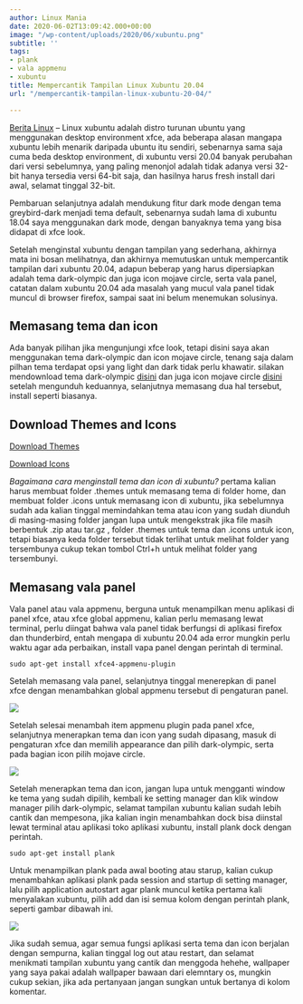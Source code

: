 ```yaml
---
author: Linux Mania
date: 2020-06-02T13:09:42.000+00:00
image: "/wp-content/uploads/2020/06/xubuntu.png"
subtitle: ''
tags:
- plank
- vala appmenu
- xubuntu
title: Mempercantik Tampilan Linux Xubuntu 20.04
url: "/mempercantik-tampilan-linux-xubuntu-20-04/"

---
```

[Berita Linux](https://wildan.fauzy.eu.org/) – Linux xubuntu adalah distro turunan ubuntu yang menggunakan desktop environment xfce, ada beberapa alasan mangapa xubuntu lebih menarik daripada ubuntu itu sendiri, sebenarnya sama saja cuma beda desktop environment, di xubuntu versi 20.04 banyak perubahan dari versi sebelumnya, yang paling menonjol adalah tidak adanya versi 32-bit hanya tersedia versi 64-bit saja, dan hasilnya harus fresh install dari awal, selamat tinggal 32-bit.

Pembaruan selanjutnya adalah mendukung fitur dark mode dengan tema greybird-dark menjadi tema default, sebenarnya sudah lama di xubuntu 18.04 saya menggunakan dark mode, dengan banyaknya tema yang bisa didapat di xfce look.

Setelah menginstal xubuntu dengan tampilan yang sederhana, akhirnya mata ini bosan melihatnya, dan akhirnya memutuskan untuk mempercantik tampilan dari xubuntu 20.04, adapun beberap yang harus dipersiapkan adalah tema dark-olympic dan juga icon mojave circle, serta vala panel, catatan dalam xubuntu 20.04 ada masalah yang mucul vala panel tidak muncul di browser firefox, sampai saat ini belum menemukan solusinya.

## **Memasang tema dan icon**

Ada banyak pilihan jika mengunjungi xfce look, tetapi disini saya akan menggunakan tema dark-olympic dan icon mojave circle, tenang saja dalam pilhan tema terdapat opsi yang light dan dark tidak perlu khawatir. silakan mendownload tema dark-olympic <a rel="noreferrer noopener" href="https://www.pling.com/p/1302313" target="_blank">disini</a> dan juga icon mojave circle <a rel="noreferrer noopener" href="https://www.xfce-look.org/p/1305429/" target="_blank">disini</a> setelah mengunduh keduannya, selanjutnya memasang dua hal tersebut, install seperti biasanya.

## Download Themes and Icons

[Download Themes](/themes.tar.xz "tema ubuntu ")

[Download Icons](/icons.tar.xz "icons ubuntu ")

_Bagaimana cara menginstall tema dan icon di xubuntu?_ pertama kalian harus membuat folder .themes untuk memasang tema di folder home, dan membuat folder .icons untuk memasang icon di xubuntu, jika sebelumnya sudah ada kalian tinggal memindahkan tema atau icon yang sudah diunduh di masing-masing folder jangan lupa untuk mengekstrak jika file masih berbentuk .zip atau tar.gz , folder .themes untuk tema dan .icons untuk icon, tetapi biasanya keda folder tersebut tidak terlihat untuk melihat folder yang tersembunya cukup tekan tombol Ctrl+h untuk melihat folder yang tersembunyi.

## **Memasang vala panel**

Vala panel atau vala appmenu, berguna untuk menampilkan menu aplikasi di panel xfce, atau xfce global appmenu, kalian perlu memasang lewat terminal, perlu diingat bahwa vala panel tidak berfungsi di aplikasi firefox dan thunderbird, entah mengapa di xubuntu 20.04 ada error mungkin perlu waktu agar ada perbaikan, install vapa panel dengan perintah di terminal.

    sudo apt-get install xfce4-appmenu-plugin

Setelah memasang vala panel, selanjutnya tinggal menerepkan di panel xfce dengan menambahkan global appmenu tersebut di pengaturan panel.

![](https://wildanfauzy.com/wp-content/uploads/2020/06/vala-panel.png?resize=768%2C432&ssl=1)

Setelah selesai menambah item appmenu plugin pada panel xfce, selanjutnya menerapkan tema dan icon yang sudah dipasang, masuk di pengaturan xfce dan memilih appearance dan pilih dark-olympic, serta pada bagian icon pilih mojave circle.

![](https://wildanfauzy.com/wp-content/uploads/2020/06/apperance-xfce.png?resize=768%2C432&ssl=1)

Setelah menerapkan tema dan icon, jangan lupa untuk mengganti window ke tema yang sudah dipilih, kembali ke setting manager dan klik window manager pilih dark-olympic, selamat tampilan xubuntu kalian sudah lebih cantik dan mempesona, jika kalian ingin menambahkan dock bisa diinstal lewat terminal atau aplikasi toko aplikasi xubuntu, install plank dock dengan perintah.

    sudo apt-get install plank

Untuk menampilkan plank pada awal booting atau starup, kalian cukup menambahkan aplikasi plank pada session and startup di setting manager, lalu pilih application autostart agar plank muncul ketika pertama kali menyalakan xubuntu, pilih add dan isi semua kolom dengan perintah plank, seperti gambar dibawah ini.

![](https://wildanfauzy.com/wp-content/uploads/2020/06/plank-dock.png?resize=768%2C432&ssl=1)

Jika sudah semua, agar semua fungsi aplikasi serta tema dan icon berjalan dengan sempurna, kalian tinggal log out atau restart, dan selamat menikmati tampilan xubuntu yang cantik dan menggoda hehehe, wallpaper yang saya pakai adalah wallpaper bawaan dari elemntary os, mungkin cukup sekian, jika ada pertanyaan jangan sungkan untuk bertanya di kolom komentar.
